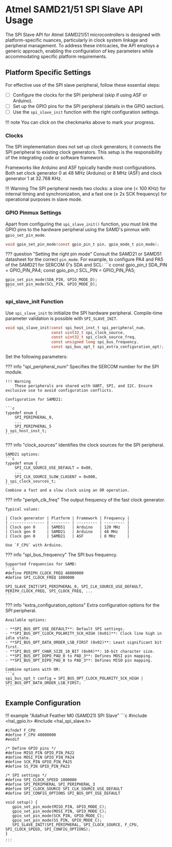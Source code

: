 # Atmel SAMD21/51 SPI Slave API Usage

The SPI Slave API for Atmel SAMD21/51 microcontrollers is designed with platform-specific nuances, particularly in clock system linkage and peripheral management. To address these intricacies, the API employs a generic approach, enabling the configuration of key parameters while accommodating specific platform requirements.

## Platform Specific Settings

For effective use of the SPI slave peripheral, follow these essential steps:

- [ ] Configure the clocks for the SPI peripheral (skip if using ASF or Arduino).
- [ ] Set up the GPIO pins for the SPI peripheral (details in the GPIO section).
- [ ] Use the `spi_slave_init` function with the right configuration settings.

!!! note
    You can click on the checkmarks above to mark your progress.

### Clocks

The SPI implementation does not set up clock generators; it connects the SPI peripheral to existing clock generators. This setup is the responsibility of the integrating code or software framework.

Frameworks like Arduino and ASF typically handle most configurations. Both set clock generator 0 at 48 MHz (Arduino) or 8 MHz (ASF) and clock generator 1 at 32.768 KHz.

!!! Warning
    The SPI peripheral needs two clocks: a slow one (< 100 KHz) for internal timing and synchronization, and a fast one (≥ 2x SCK frequency) for operational purposes in slave mode.

### GPIO Pinmux Settings

Apart from configuring the `spi_slave_init()` function, you must link the GPIO pins to the hardware peripheral using the SAMD's pinmux with `gpio_set_pin_mode`.

```c
void gpio_set_pin_mode(const gpio_pin_t pin, gpio_mode_t pin_mode);
```

??? question "Setting the right pin mode"
    Consult the SAMD21 or SAMD51 datasheet for the correct `pin_mode`. For example, to configure PA4 and PA5 of the SAMD21 for SERCOM 0's SDA and SCL:
    ```c
    const gpio_pin_t SDA_PIN = GPIO_PIN_PA4;
    const gpio_pin_t SCL_PIN = GPIO_PIN_PA5;

    gpio_set_pin_mode(SDA_PIN, GPIO_MODE_D);
    gpio_set_pin_mode(SCL_PIN, GPIO_MODE_D);
    ```

### spi_slave_init Function

Use `spi_slave_init` to initialize the SPI hardware peripheral. Compile-time parameter validation is possible with `SPI_SLAVE_INIT`.

```c
void spi_slave_init(const spi_host_inst_t spi_peripheral_num, 
                    const uint32_t spi_clock_source,
                    const uint32_t spi_clock_source_freq, 
                    const unsigned long spi_bus_frequency,
                    const spi_bus_opt_t spi_extra_configuration_opt);
```

Set the following parameters:

??? info "spi_peripheral_num"
    Specifies the SERCOM number for the SPI module.

    !!! Warning
        These peripherals are shared with UART, SPI, and I2C. Ensure exclusive use to avoid configuration conflicts.
    
    Configuration for SAMD21:
    
    ```c
    typedef enum {
        SPI_PERIPHERAL_0,
        ...
        SPI_PERIPHERAL_5
    } spi_host_inst_t;
    ```

??? info "clock_sources"
    Identifies the clock sources for the SPI peripheral.

    SAMD21 options:
    ```c
    typedef enum {
        SPI_CLK_SOURCE_USE_DEFAULT = 0x00,
        ...
        SPI_CLK_SOURCE_SLOW_CLKGEN7 = 0x800,
    } spi_clock_sources_t;
    ```
    Combine a fast and a slow clock using an OR operation.

??? info "periph_clk_freq"
    The output frequency of the fast clock generator.

    Typical values:
    
    | Clock generator | Platform | Framework | Frequency |
    | --------------- | -------- | --------- | --------- |
    | Clock gen 0     | SAMD51   | Arduino   | 120 MHz   |
    | Clock gen 0     | SAMD21   | Arduino   | 48 MHz    |
    | Clock gen 0     | SAMD21   | ASF       | 8 MHz     |

    Use `F_CPU` with Arduino.

??? info "spi_bus_frequency"
    The SPI bus frequency.

    Supported frequencies for SAMD:
    ```c
    #define PERIPH_CLOCK_FREQ 48000000
    #define SPI_CLOCK_FREQ 1000000
    
    SPI_SLAVE_INIT(SPI_PERIPHERAL_0, SPI_CLK_SOURCE_USE_DEFAULT, PERIPH_CLOCK_FREQ, SPI_CLOCK_FREQ, ...
    ```

??? info "extra_configuration_options"
    Extra configuration options for the SPI peripheral.

    Available options:
    
    - **SPI_BUS_OPT_USE_DEFAULT**: Default SPI settings.
    - **SPI_BUS_OPT_CLOCK_POLARITY_SCK_HIGH (0x01)**: Clock line high in idle state.
    - **SPI_BUS_OPT_DATA_ORDER_LSB_FIRST (0x02)**: Least significant bit first.
    - **SPI_BUS_OPT_CHAR_SIZE_10_BIT (0x04)**: 10-bit character size.
    - **SPI_BUS_OPT_DOPO_PAD_0 to PAD_3**: Defines MOSI pin mapping.
    - **SPI_BUS_OPT_DIPO_PAD_0 to PAD_3**: Defines MISO pin mapping.

    Combine options with OR:
    ```c
    spi_bus_opt_t config = SPI_BUS_OPT_CLOCK_POLARITY_SCK_HIGH | SPI_BUS_OPT_DATA_ORDER_LSB_FIRST;
    ```

## Example Configuration

!!! example "Adafruit Feather M0 (SAMD21) SPI Slave"
    ```c
    #include <hal_gpio.h>
    #include <hal_spi_slave.h>

    #ifndef F_CPU
    #define F_CPU 48000000
    #endif

    /* Define GPIO pins */
    #define MISO_PIN GPIO_PIN_PA22
    #define MOSI_PIN GPIO_PIN_PA24
    #define SCK_PIN GPIO_PIN_PA25
    #define SS_PIN GPIO_PIN_PA23

    /* SPI settings */
    #define SPI_CLOCK_SPEED 1000000
    #define SPI_PERIPHERAL SPI_PERIPHERAL_3
    #define SPI_CLOCK_SOURCE SPI_CLK_SOURCE_USE_DEFAULT
    #define SPI_CONFIG_OPTIONS SPI_BUS_OPT_USE_DEFAULT

    void setup() {
       gpio_set_pin_mode(MISO_PIN, GPIO_MODE_C);
       gpio_set_pin_mode(MOSI_PIN, GPIO_MODE_C);
       gpio_set_pin_mode(SCK_PIN, GPIO_MODE_C);
       gpio_set_pin_mode(SS_PIN, GPIO_MODE_C);
       SPI_SLAVE_INIT(SPI_PERIPHERAL, SPI_CLOCK_SOURCE, F_CPU, SPI_CLOCK_SPEED, SPI_CONFIG_OPTIONS);
    }
    ...
    ```

